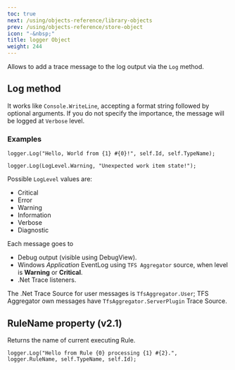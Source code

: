 ```yaml
---
toc: true
next: /using/objects-reference/library-objects
prev: /using/objects-reference/store-object
icon: "-&nbsp;"
title: logger Object
weight: 244
---
```


Allows to add a trace message to the log output via the `Log` method.

## Log method

It works like `Console.WriteLine`, accepting a format string followed by optional arguments.
If you do not specify the importance, the message will be logged at `Verbose` level.

### Examples

```
logger.Log("Hello, World from {1} #{0}!", self.Id, self.TypeName);

logger.Log(LogLevel.Warning, "Unexpected work item state!");
```

Possible `LogLevel` values are:

 * Critical
 * Error
 * Warning
 * Information
 * Verbose
 * Diagnostic

Each message goes to

* Debug output (visible using DebugView).
* Windows _Application_ EventLog using `TFS Aggregator` source, when level is **Warning** or **Critical**.
* .Net Trace listeners.

The .Net Trace Source for user messages is `TfsAggregator.User`; TFS Aggregator own messages have `TfsAggregator.ServerPlugin` Trace Source.

## RuleName property (**v2.1**)

Returns the name of current executing Rule.

```
logger.Log("Hello from Rule {0} processing {1} #{2}.", logger.RuleName, self.TypeName, self.Id);
```